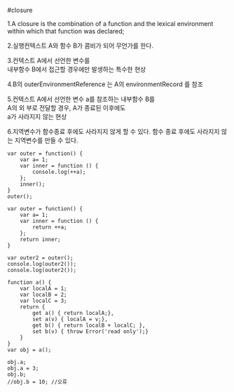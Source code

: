 #closure

1.A closure is the combination of a function and the lexical environment within which that function was declared;

2.실행컨텍스트 A와 함수 B가 콤비가 되어 무언가를 한다.

3.컨텍스트 A에서 선언한 변수를  
내부함수 B에서 접근할 경우에만 발생하는 특수한 현상

4.B의 outerEnvironmentReference 는 A의 environmentRecord 를 참조 

5.컨텍스트 A에서 선언한 변수 a를 참조하는 내부함수 B를  
  A의 외 부로 전달할 경우,
  A가 종료된 이후에도   
  a가 사라지지 않는 현상

6.지역변수가 함수종료 후에도 사라지지 않게 할 수 있다. 
  함수 종료 후에도 사라지지 않는 지역변수를 만들 수 있다.


```
var outer = function() {
	var a= 1;
	var inner = function () {
		console.log(++a);
	};
	inner();
}
outer();
```

```
var outer = function() {
	var a= 1;
	var inner = function () {
		return ++a;
	};
	return inner;
}

var outer2 = outer();
console.log(outer2());
console.log(outer2());
```


```
function a() {
	var localA = 1;
	var localB = 2;
	var localC = 3;
	return {
		get a() { return localA;},
		set a(v) { localA = v;},
		get b() { return localB + localC; },
		set b(v) { throw Error('read only');}
	}
}
var obj = a();

obj.a;
obj.a = 3;
obj.b;
//obj.b = 10; //오류
```
